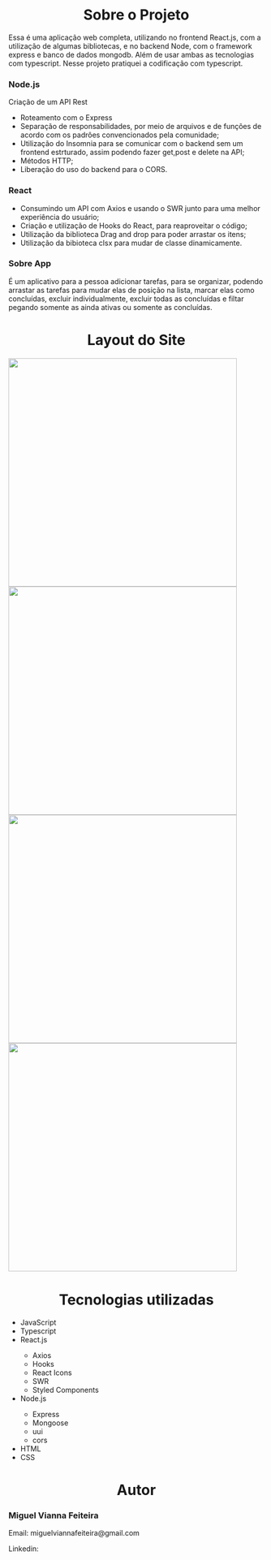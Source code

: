 <div>
  <h1 align="center">Sobre o Projeto</h1>
  <p> Essa é uma aplicação web completa, utilizando no frontend React.js, com a utilização de algumas bibliotecas, e no backend Node, com
  o framework express e banco de dados mongodb. Além de usar ambas as tecnologias com typescript.
  Nesse projeto pratiquei a codificação com typescript. </p>
  <div>
    <h3>Node.js</h3>
    <p>Criação de um API Rest</p>
    <ul>
     <li>Roteamento com o Express</li>
     <li>Separação de responsabilidades, por meio de arquivos e de funções de acordo com os padrôes convencionados pela comunidade;</li>
     <li>Utilização do Insomnia para se comunicar com o backend sem um frontend estrturado, assim podendo fazer get,post e delete na API;</li>
     <li>Métodos HTTP;</li>
     <li>Liberação do uso do backend para o CORS.</li>
    </ul>
  <div/>
    
  <div>
    <h3>React</h3>
    <ul>
     <li>Consumindo um API com Axios e usando o SWR junto para uma melhor experiência do usuário;</li>
     <li>Criação e utilização de Hooks do React, para reaproveitar o código;</li>
     <li>Utilização da biblioteca Drag and drop para poder arrastar os itens;</li>
     <li>Utilização da bibioteca clsx para mudar de classe dinamicamente.</li>
    </ul>
  <div/>
    
  <div>
    <h3>Sobre App</h3>
      <p>É um aplicativo para a pessoa adicionar tarefas, para se organizar, podendo arrastar as tarefas para mudar elas de posição na lista, marcar
      elas como concluídas, excluir individualmente, excluir todas as concluídas e filtar pegando somente as ainda ativas ou somente as concluídas.</p>
  <div/>
</div>  

<div>
  <h1 align="center">Layout do Site</h1>
   <img src="./layout/pagina-home.png" width=450> 
   <img src="./layout/pagina-shop.png" width=450> 
   <img src="./layout/pagina-produto.png" width=450>
   <img src="./layout/pagina-cart.png" width=450>
</div>

<div>
  <h1 align="center">Tecnologias utilizadas</h1>
  <ul>
    <li>JavaScript</li>  
    <li>Typescript</li>  
    <li>React.js</li> 
    <ul>
    <li>Axios</li>
    <li>Hooks</li>
    <li>React Icons</li>
    <li>SWR</li>
    <li>Styled Components</li>
    </ul>
    <li>Node.js</li>  
    <ul>
    <li>Express</li>
    <li>Mongoose</li>
    <li>uui</li>
    <li>cors</li>
    </ul>
    <li>HTML</li>
    <li>CSS</li>
  </ul>
</div>

<div>
 <h1 align="center">Autor</h1>
 <h3>Miguel Vianna Feiteira</h3>
 <p>Email: miguelviannafeiteira@gmail.com</p>
 <p>Linkedin: </p>
</div>
